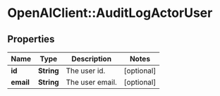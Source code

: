 # OpenAIClient::AuditLogActorUser

## Properties
Name | Type | Description | Notes
------------ | ------------- | ------------- | -------------
**id** | **String** | The user id. | [optional] 
**email** | **String** | The user email. | [optional] 

